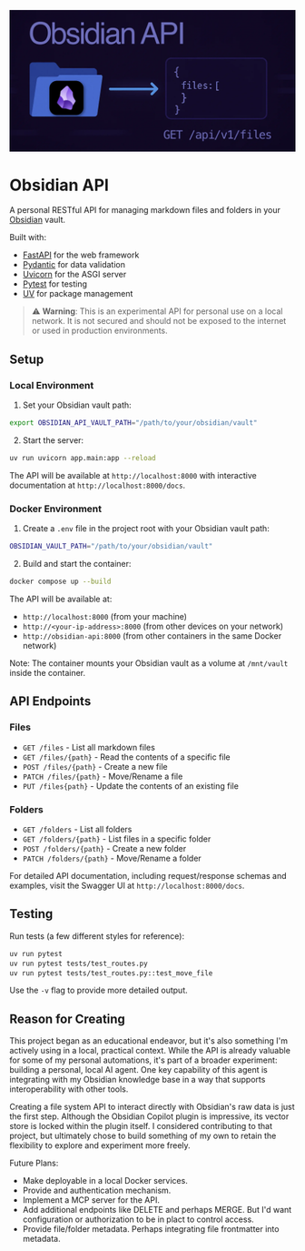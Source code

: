 ![Obsidian API](obsidian-api.webp)

# Obsidian API

A personal RESTful API for managing markdown files and folders in your [Obsidian](https://obsidian.md/) vault.

Built with:
- [FastAPI](https://github.com/FastAPI/FastAPI) for the web framework
- [Pydantic](https://github.com/pydantic/pydantic) for data validation
- [Uvicorn](https://github.com/encode/uvicorn) for the ASGI server
- [Pytest](https://github.com/pytest-dev/pytest) for testing
- [UV](https://github.com/astral-sh/uv) for package management

> ⚠️ **Warning**: This is an experimental API for personal use on a local network. It is not secured and should not be exposed to the internet or used in production environments.

## Setup

### Local Environment

1. Set your Obsidian vault path:
```bash
export OBSIDIAN_API_VAULT_PATH="/path/to/your/obsidian/vault"
```

2. Start the server:
```bash
uv run uvicorn app.main:app --reload
```

The API will be available at `http://localhost:8000` with interactive documentation at `http://localhost:8000/docs`.

### Docker Environment

1. Create a `.env` file in the project root with your Obsidian vault path:
```bash
OBSIDIAN_VAULT_PATH="/path/to/your/obsidian/vault"
```

2. Build and start the container:
```bash
docker compose up --build
```

The API will be available at:
- `http://localhost:8000` (from your machine)
- `http://<your-ip-address>:8000` (from other devices on your network)
- `http://obsidian-api:8000` (from other containers in the same Docker network)

Note: The container mounts your Obsidian vault as a volume at `/mnt/vault` inside the container.

## API Endpoints

### Files
- `GET /files` - List all markdown files
- `GET /files/{path}` - Read the contents of a specific file
- `POST /files/{path}` - Create a new file
- `PATCH /files/{path}` - Move/Rename a file
- `PUT /files{path}` - Update the contents of an existing file

### Folders
- `GET /folders` - List all folders
- `GET /folders/{path}` - List files in a specific folder
- `POST /folders/{path}` - Create a new folder
- `PATCH /folders/{path}` - Move/Rename a folder

For detailed API documentation, including request/response schemas and examples, visit the Swagger UI at `http://localhost:8000/docs`.

## Testing

Run tests (a few different styles for reference):
```bash
uv run pytest 
uv run pytest tests/test_routes.py
uv run pytest tests/test_routes.py::test_move_file
```
Use the  `-v` flag to provide more detailed output.

## Reason for Creating

This project began as an educational endeavor, but it's also something I'm actively using in a local, practical context. While the API is already valuable for some of my personal automations, it's part of a broader experiment: building a personal, local AI agent. One key capability of this agent is integrating with my Obsidian knowledge base in a way that supports interoperability with other tools.

Creating a file system API to interact directly with Obsidian's raw data is just the first step. Although the Obsidian Copilot plugin is impressive, its vector store is locked within the plugin itself. I considered contributing to that project, but ultimately chose to build something of my own to retain the flexibility to explore and experiment more freely.

Future Plans:
- Make deployable in a local Docker services.
- Provide and authentication mechanism.
- Implement a MCP server for the API.
- Add additional endpoints like DELETE and perhaps MERGE. But I'd want configuration or authorization to be in plact to control access.
- Provide file/folder metadata. Perhaps integrating file frontmatter into metadata.

